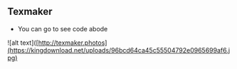 ## Texmaker
- You can go to see code abode

![alt text]([http://texmaker.photos](https://kingdownload.net/uploads/96bcd64ca45c55504792e0965699af6.jpg)
